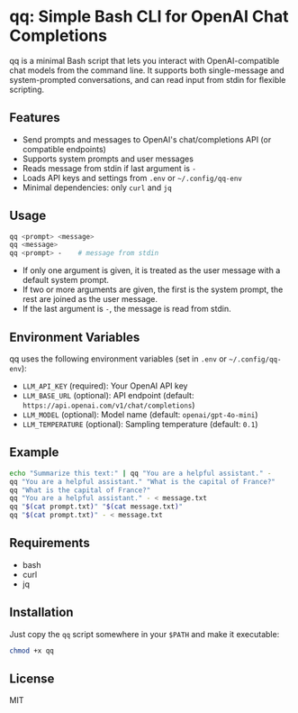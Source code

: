 # qq: Simple Bash CLI for OpenAI Chat Completions

qq is a minimal Bash script that lets you interact with OpenAI-compatible chat models from the command line. It supports both single-message and system-prompted conversations, and can read input from stdin for flexible scripting.

## Features

- Send prompts and messages to OpenAI's chat/completions API (or compatible endpoints)
- Supports system prompts and user messages
- Reads message from stdin if last argument is `-`
- Loads API keys and settings from `.env` or `~/.config/qq-env`
- Minimal dependencies: only `curl` and `jq`

## Usage

```bash
qq <prompt> <message>
qq <message>
qq <prompt> -    # message from stdin
```

- If only one argument is given, it is treated as the user message with a default system prompt.
- If two or more arguments are given, the first is the system prompt, the rest are joined as the user message.
- If the last argument is `-`, the message is read from stdin.

## Environment Variables

qq uses the following environment variables (set in `.env` or `~/.config/qq-env`):

- `LLM_API_KEY` (required): Your OpenAI API key
- `LLM_BASE_URL` (optional): API endpoint (default: `https://api.openai.com/v1/chat/completions`)
- `LLM_MODEL` (optional): Model name (default: `openai/gpt-4o-mini`)
- `LLM_TEMPERATURE` (optional): Sampling temperature (default: `0.1`)

## Example

```bash
echo "Summarize this text:" | qq "You are a helpful assistant." -
qq "You are a helpful assistant." "What is the capital of France?"
qq "What is the capital of France?"
qq "You are a helpful assistant." - < message.txt
qq "$(cat prompt.txt)" "$(cat message.txt)"
qq "$(cat prompt.txt)" - < message.txt
```

## Requirements

- bash
- curl
- jq

## Installation

Just copy the `qq` script somewhere in your `$PATH` and make it executable:

```bash
chmod +x qq
```

## License

MIT
